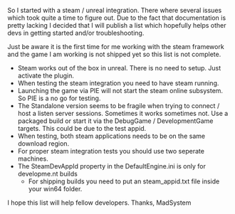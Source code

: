 So I started with a steam / unreal integration. There where several issues which took quite a time to figure out. Due to the fact that documentation is pretty lacking I decided that I will publish a list which hopefully helps other devs in getting started and/or troubleshooting. 

Just be aware it is the first time for me working with the steam framework and the game I am working is not shipped yet so this list is not complete.

- Steam works out of the box in unreal. There is no need to setup. Just activate the plugin.
- When testing the steam integration you need to have steam running.
- Launching the game via PIE will not start the steam online subsystem. So PIE is a no go for testing.
- The Standalone version seems to be fragile when trying to connect / host a listen server sessions. Sometimes it works sometimes not. Use a packaged build or start it via the DebugGame / DevelopmentGame targets. This could be due to the test appid.
- When testing, both steam applications needs to be on the same download region.
- For proper steam integration tests you should use two seperate machines.
- The SteamDevAppId property in the DefaultEngine.ini is only for developme.nt builds
  - For shipping builds you need to put an steam_appid.txt file inside your win64 folder.


I hope this list will help fellow developers. 
Thanks, MadSystem
